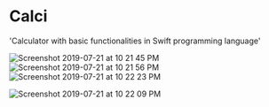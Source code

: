 # Calci
'Calculator with basic functionalities in Swift programming language'

![Screenshot 2019-07-21 at 10 21 45 PM](https://user-images.githubusercontent.com/45891971/61619591-c874af80-ac8c-11e9-9952-2d5c45ba59d1.png)
![Screenshot 2019-07-21 at 10 21 56 PM](https://user-images.githubusercontent.com/45891971/61619588-c7438280-ac8c-11e9-9b3d-776490c1da1e.png)
![Screenshot 2019-07-21 at 10 22 23 PM](https://user-images.githubusercontent.com/45891971/61619586-c6aaec00-ac8c-11e9-9613-c1e7a09dc0b8.png)


![Screenshot 2019-07-21 at 10 22 09 PM](https://user-images.githubusercontent.com/45891971/61619578-c4489200-ac8c-11e9-8c8a-7c71621cb8e3.png)


